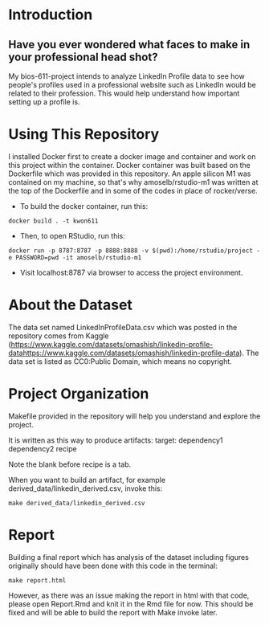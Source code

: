 # Introduction

## Have you ever wondered what faces to make in your professional head shot?

My bios-611-project intends to analyze LinkedIn Profile data to see how people's profiles used in a professional website such as LinkedIn would be related to their profession. This would help understand how important setting up a profile is.

# Using This Repository

I installed Docker first to create a docker image and container and work on this project within the container. Docker container was built based on the Dockerfile which was provided in this repository. An apple silicon M1 was contained on my machine, so that's why amoselb/rstudio-m1 was written at the top of the Dockerfile and in some of the codes in place of rocker/verse.

- To build the docker container, run this:
```
docker build . -t kwon611
```

- Then, to open RStudio, run this:
```
docker run -p 8787:8787 -p 8888:8888 -v $(pwd):/home/rstudio/project -e PASSWORD=pwd -it amoselb/rstudio-m1
```

- Visit localhost:8787 via browser to access the project environment.

# About the Dataset

The data set named LinkedInProfileData.csv which was posted in the repository comes from Kaggle (<https://www.kaggle.com/datasets/omashish/linkedin-profile-datahttps://www.kaggle.com/datasets/omashish/linkedin-profile-data>). The data set is listed as CC0:Public Domain, which means no copyright.

# Project Organization

Makefile provided in the repository will help you understand and explore the project.

It is written as this way to produce artifacts:
target: dependency1 dependency2
        recipe

Note the blank before recipe is a tab.

When you want to build an artifact, for example derived_data/linkedin_derived.csv, invoke this:
```
make derived_data/linkedin_derived.csv
```

# Report

Building a final report which has analysis of the dataset including figures originally should have been done with this code in the terminal:
```
make report.html
```

However, as there was an issue making the report in html with that code, please open Report.Rmd and knit it in the Rmd file for now. This should be fixed and will be able to build the report with Make invoke later. 
